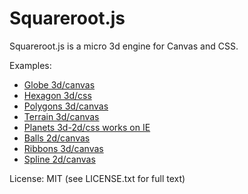 Squareroot.js
=============

Squareroot.js is a micro 3d engine for Canvas and CSS.

Examples:

- [Globe 3d/canvas](http://everyday3d.com/sqr/bin/3d/003-globe.html)
- [Hexagon 3d/css](http://everyday3d.com/sqr/bin/3d/004-hexagon.html)
- [Polygons 3d/canvas](http://everyday3d.com/sqr/bin/3d/005-polygons.html)
- [Terrain 3d/canvas](http://everyday3d.com/sqr/bin/3d/006-terrain.html)
- [Planets 3d-2d/css works on IE](http://everyday3d.com/sqr/bin/3d/007-planets.html)
- [Balls 2d/canvas](http://everyday3d.com/sqr/bin/2d/002-balls.html)
- [Ribbons 3d/canvas](http://everyday3d.com/sqr/bin/curves/013_bezierRibbon.html)
- [Spline 2d/canvas](http://everyday3d.com/sqr/bin/curves/011_splineNormal.html)

License: MIT (see LICENSE.txt for full text)